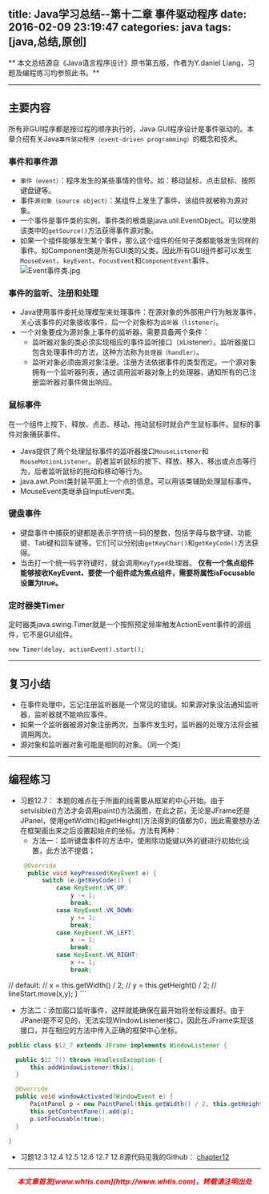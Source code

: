 title: Java学习总结--第十二章 事件驱动程序
date: 2016-02-09 23:19:47
categories: java
tags: [java,总结,原创]
---

** 本文总结源自《Java语言程序设计》原书第五版，作者为Y.daniel Liang，习题及编程练习均参照此书。**

---

## 主要内容
所有非GUI程序都是按过程的顺序执行的，Java GUI程序设计是事件驱动的。本章介绍有关Java`事件驱动程序（event-driven programming）`的概念和技术。

### 事件和事件源
- `事件（event）`：程序发生的某些事情的信号。如：移动鼠标、点击鼠标、按照键盘键等。
- 事件`源对象（source object）`：某组件上发生了事件，该组件就被称为源对象。
- 一个事件是事件类的实例，事件类的根类是java.util.EventObject。可以使用该类中的`getSource()`方法获得事件源对象。
- 如果一个组件能够发生某个事件，那么这个组件的任何子类都能够发生同样的事件。如Component类是所有GUI类的父类，因此所有GUI组件都可以发生`MouseEvent`、`keyEvent`、`FocusEvent`和`ComponentEvent`事件。
![Event事件类.jpg](Event事件类.jpg)

### 事件的监听、注册和处理
- Java使用事件委托处理模型来处理事件：在源对象的外部用户行为触发事件，关心该事件的对象接收事件，后一个对象称为`监听器（listener）`。
- 一个对象要成为源对象上事件的监听器，需要具备两个条件：
  + 监听器对象的类必须实现相应的事件监听接口（xListener）。监听器接口包含处理事件的方法，这种方法称为`处理器（handler）`。
  + 监听对象必须由源对象注册。注册方法依据事件的类型而定。一个源对象拥有一个监听器列表，通过调用监听器对象上的处理器，通知所有的已注册监听器对事件做出响应。

### 鼠标事件
在一个组件上按下、释放、点击、移动、拖动鼠标时就会产生鼠标事件。鼠标的事件对象捕获事件。
- Java提供了两个处理鼠标事件的监听器接口`MouseListener`和`MouseMotionListener`。前者监听鼠标的按下、释放、移入、移出或点击等行为，后者监听鼠标的拖动和移动等行为。
- java.awt.Point类封装平面上一个点的信息。可以用该类辅助处理鼠标事件。
- MouseEvent类继承自InputEvent类。

### 键盘事件
- 键盘事件中捕获的键都是表示字符统一码的整数，包括字母与数字键、功能键、Tab键和回车键等。它们可以分别由`getKeyChar()`和`getKeyCode()`方法获得。
- 当击打一个统一码字符键时，就会调用`KeyTyped`处理器。
**仅有一个焦点组件能够接收KeyEvent、要使一个组件成为焦点组件，需要将属性isFocusable设置为true。**

### 定时器类Timer
定时器类java.swing.Timer就是一个按照预定频率触发ActionEvent事件的源组件，它不是GUI组件。
```
new Timer(delay, actionEvent).start();
```

---

## 复习小结
- 在事件处理中，忘记注册监听器是一个常见的错误。如果源对象没法通知监听器，监听器就不能响应事件。
- 如果一个监听器被源对象注册两次，当事件发生时，监听器的处理方法将会被调用两次。
- 源对象和监听器对象可能是相同的对象。（同一个类）


---

## 编程练习
- 习题12.7：
本题的难点在于所画的线需要从框架的中心开始。由于setvisible()方法才会调用paint()方法画图，在此之前，无论是JFrame还是JPanel，使用getWidth()和getHeight()方法得到的值都为0，因此需要想办法在框架画出来之后设置起始点的坐标。方法有两种：
  + 方法一：监听键盘事件的方法中，使用除功能键以外的键进行初始化设置，此方法不提倡；
  ```java
   @Override
    public void keyPressed(KeyEvent e) {
        switch (e.getKeyCode()) {
            case KeyEvent.VK_UP:
                y -= 1;
                break;
            case KeyEvent.VK_DOWN:
                y += 1;
                break;
            case KeyEvent.VK_LEFT:
                x -= 1;
                break;
            case KeyEvent.VK_RIGHT:
                x += 1;
                break;
//            default:
//                x = this.getWidth() / 2;
//                y = this.getHeight() / 2;
//                lineStart.move(x,y);
        }
    ```
  + 方法二：添加窗口监听事件，这样就能确保在最开始将坐标设置好。由于JPanel是不可见的，无法实现WindowListener接口，因此在JFrame实现该接口，并在相应的方法中传入正确的框架中心坐标。
  ```java
  public class $12_7 extends JFrame implements WindowListener {

    public $12_7() throws HeadlessException {
        this.addWindowListener(this);
    }

    @Override
    public void windowActivated(WindowEvent e) {
        PaintPanel p = new PaintPanel(this.getWidth() / 2, this.getHeight() / 2);
        this.getContentPane().add(p);
        p.setFocusable(true);
    }

  }
```
- 习题12.3 12.4 12.5 12.6 12.7 12.8源代码见我的Github： [chapter12](https://github.com/whtis/Java-Exercises/tree/master/chapter12/src)





---
<div align="center" style="color:red;width=80px;height:90px;" onmouseout="this.style.border='1px solid blue'" onmouseover="this.style.border='none'">
<p style="font-weight:bold;font-style:italic;">本文章首发[www.whtis.com](http://www.whtis.com)，转载请注明出处</p>
</div>